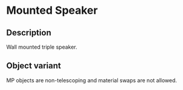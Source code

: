# Mounted Speaker

## Description

Wall mounted triple speaker.

## Object variant

MP objects are non-telescoping and material swaps are not allowed.
